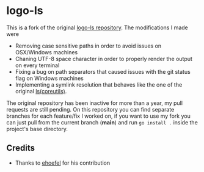 # logo-ls

This is a fork of the original [logo-ls repository](https://github.com/Yash-Handa/logo-ls). The modifications I made were

- Removing case sensitive paths in order to avoid issues on OSX/Windows machines
- Chaning UTF-8 space character in order to properly render the output on every terminal
- Fixing a bug on path separators that caused issues with the git status flag on Windows machines
- Implementing a symlink resolution that behaves like the one of the original [ls(coreutils)](https://www.gnu.org/software/coreutils/manual/html_node/ls-invocation.html#ls-invocation).

The original repository has been inactive for more than a year, my pull requests are still pending.
On this repository you can find separate branches for each feature/fix I worked on, if you want to use my fork you can just pull from the current branch (**main**) and run `go install .` inside the project's base directory.

## Credits

- Thanks to [ehoefel](https://github.com/ehoefel) for his contribution
